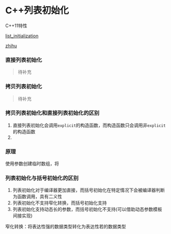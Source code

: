 # C++列表初始化

C++11特性

[list_initialization](https://en.cppreference.com/w/cpp/language/list_initialization.html)

[zhihu](https://zhuanlan.zhihu.com/p/354588791)

### 直接列表初始化

> 待补充

### 拷贝列表初始化

> 待补充

### 拷贝列表初始化和直接列表初始化的区别

1. 直接列表初始化会调用``explicit``的构造函数，而构造函数只会调用非``explicit``的构造函数
2. 

### 原理

使用参数创建临时数组，将

### 列表初始化与括号初始化的区别

1. 列表初始化对于编译器更加直接，而括号初始化在特定情况下会被编译器判断为函数调用，具有二义性
2. 列表初始化不支持窄化转换，而括号初始化支持
3. 列表初始化支持动态长的参数，而括号初始化不支持(可以借助动态参数模板间接实现)

窄化转换：将表达性强的数据类型转化为表达性若的数据类型



